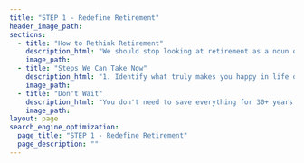 ```yaml
---
title: "STEP 1 - Redefine Retirement"
header_image_path:
sections:
  - title: "How to Rethink Retirement"
    description_html: "We should stop looking at retirement as a noun or a time in our life. Instead look at retirement as a state of mind.  It is when we are at our happiest and free of stress."
    image_path:
  - title: "Steps We Can Take Now"
    description_html: "1. Identify what truly makes you happy in life on a deep and visceral level. 2. Figure out how to incorporate some of the small things that make you happy into your daily activities. 3. For the larger, more expensive items, try to work them into your budget and maybe sacrifice some expenses that don't make you as happy."
    image_path:    
  - title: "Don't Wait"
    description_html: "You don't need to save everything for 30+ years down the road.  We can figure out how to save for the long-term while still living the retirement state of mind now.  There are certain things you may not be able to do when you are older."
    image_path:    
layout: page
search_engine_optimization:
  page_title: "STEP 1 - Redefine Retirement"
  page_description: ""
---
```

